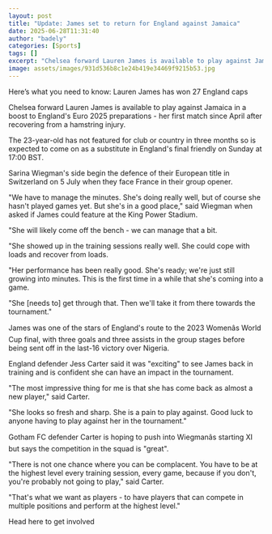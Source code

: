```yaml
---
layout: post
title: "Update: James set to return for England against Jamaica"
date: 2025-06-28T11:31:40
author: "badely"
categories: [Sports]
tags: []
excerpt: "Chelsea forward Lauren James is available to play against Jamaica on Sunday, her first match since April after recovering from a hamstring injury."
image: assets/images/931d536b8c1e24b419e34469f9215b53.jpg
---
```


Here’s what you need to know: Lauren James has won 27 England caps

Chelsea forward Lauren James is available to play against Jamaica in a boost to England's Euro 2025 preparations - her first match since April after recovering from a hamstring injury.

The 23-year-old has not featured for club or country in three months so is expected to come on as a substitute in England's final friendly on Sunday at 17:00 BST.

Sarina Wiegman's side begin the defence of their European title in Switzerland on 5 July when they face France in their group opener.

"We have to manage the minutes. She's doing really well, but of course she hasn't played games yet. But she's in a good place," said Wiegman when asked if James could feature at the King Power Stadium.

"She will likely come off the bench - we can manage that a bit.

"She showed up in the training sessions really well. She could cope with loads and recover from loads.

"Her performance has been really good. She's ready; we're just still growing into minutes. This is the first time in a while that she's coming into a game.

"She [needs to] get through that. Then we'll take it from there towards the tournament."

James was one of the stars of England's route to the 2023 Womenâs World Cup final, with three goals and three assists in the group stages before being sent off in the last-16 victory over Nigeria.

England defender Jess Carter said it was "exciting" to see James back in training and is confident she can have an impact in the tournament.

"The most impressive thing for me is that she has come back as almost a new player," said Carter.

"She looks so fresh and sharp. She is a pain to play against. Good luck to anyone having to play against her in the tournament."

Gotham FC defender Carter is hoping to push into Wiegmanâs starting XI but says the competition in the squad is "great".

"There is not one chance where you can be complacent. You have to be at the highest level every training session, every game, because if you don't, you're probably not going to play," said Carter.

"That's what we want as players - to have players that can compete in multiple positions and perform at the highest level."

Head here to get involved

